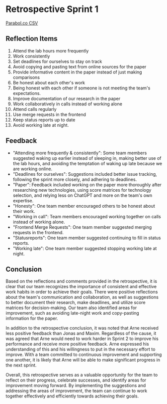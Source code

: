 # Retrospective Sprint 1

[Parabol.co CSV](https://drive.google.com/drive/u/1/folders/1RoVHauWvmi5nIRbO4mJDuonbJ1XXH4Ba)

## Reflection Items
1. Attend the lab hours more frequently
2. Work consistently
3. Set deadlines for ourselves to stay on track
4. Avoid copying and pasting text from online sources for the paper
5. Provide informative content in the paper instead of just making comparisons
6. Be honest about each other's work
7. Being honest with each other if someone is not meeting the team's expectations.
8. Improve documentation of our research in the paper
9. Work collaboratively in calls instead of working alone
10. Attend calls regularly
11. Use merge requests in the frontend
12. Keep status reports up to date
13. Avoid working late at night.

## Feedback
* "Attending more frequently & consistently": Some team members suggested waking up earlier instead of sleeping in, making better use of the lab hours, and avoiding the temptation of waking up late because we are working online.
* "Deadlines for ourselves": Suggestions included better issue tracking, following the sprint more closely, and adhering to deadlines.
* "Paper": Feedback included working on the paper more thoroughly after researching new technologies, using score matrices for technology selection, and relying less on ChatGPT and more on the team's own expertise.
* "Honesty": One team member encouraged others to be honest about their work.
* "Working in call": Team members encouraged working together on calls instead of working alone.
* "Frontend Merge Requests": One team member suggested merging requests in the frontend.
* "Statusreports": One team member suggested continuing to fill in status reports.
* "Working late": One team member suggested stopping working late at night.

## Conclusion
Based on the reflections and comments provided in the retrospective, it is clear that our team recognizes the importance of consistent and effective work habits in order to achieve their goals. There were positive reflections about the team's communication and collaboration, as well as suggestions to better document their research, make deadlines, and utilize score matrices for decision-making. Our team also identified areas for improvement, such as avoiding late-night work and copy-pasting information for the paper.

In addition to the retrospective conclusion, it was noted that Arne received less positive feedback than Jonas and Maxim. Regardless of the cause, it was agreed that Arne would need to work harder in Sprint 2 to improve his performance and receive more positive feedback. Arne expressed his understanding of this and his willingness to put in the necessary effort to improve. With a team committed to continuous improvement and supporting one another, it is likely that Arne will be able to make significant progress in the next sprint.

Overall, this retrospective serves as a valuable opportunity for the team to reflect on their progress, celebrate successes, and identify areas for improvement moving forward. By implementing the suggestions and addressing the areas of improvement, the team can continue to work together effectively and efficiently towards achieving their goals.